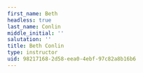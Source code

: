 ```yaml
---
first_name: Beth
headless: true
last_name: Conlin
middle_initial: ''
salutation: ''
title: Beth Conlin
type: instructor
uid: 98217168-2d58-eea0-4ebf-97c82a8b16b6
---
```


